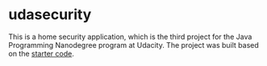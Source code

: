 # udasecurity

This is a home security application, which is the third project for the Java Programming Nanodegree program at Udacity. The project was built based on the [starter code](https://github.com/udacity/cd0384-java-application-deployment-projectstarter).

